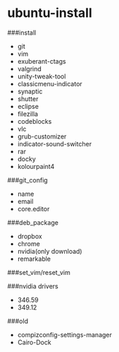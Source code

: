 # ubuntu-install

###install
- git
- vim
- exuberant-ctags
- valgrind
- unity-tweak-tool
- classicmenu-indicator
- synaptic
- shutter
- eclipse
- filezilla
- codeblocks
- vlc
- grub-customizer
- indicator-sound-switcher
- rar
- docky
- kolourpaint4

###git_config
- name
- email
- core.editor

###deb_package
- dropbox
- chrome
- nvidia(only download)
- remarkable

###set_vim/reset_vim

###nvidia drivers
- 346.59
- 349.12

###old
- compizconfig-settings-manager
- Cairo-Dock